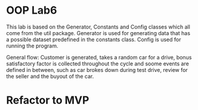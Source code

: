 # OOP Lab6

This lab is based on the Generator, Constants and Config classes which all come from the util package.
Generator is used for generating data that has a possible dataset predefined in the constants class.
Config is used for running the program.


General flow: Customer is generated, takes a random car for a drive, bonus satisfactory factor is collected throughout the cycle and soome events are defined in between, such as car brokes down during test drive, review for the seller and the buyout of the car.


# Refactor to MVP